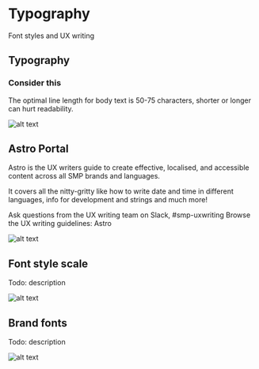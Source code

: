 # Typography
Font styles and UX writing

## Typography
### Consider this
The optimal line length for body text is 50-75 characters, shorter or longer can hurt readability.

![alt text](https://i.imgur.com/OvMZBs9.jpg)

## Astro Portal
Astro is the UX writers guide to create effective, localised, and accessible content across all SMP brands and languages.

It covers all the nitty-gritty like how to write date and time in different languages, info for development and strings and much more!

Ask questions from the UX writing team on Slack, #smp-uxwriting
Browse the UX writing guidelines: Astro

![alt text](https://i.imgur.com/OvMZBs9.jpg)

## Font style scale
Todo: description

![alt text](https://i.imgur.com/OvMZBs9.jpg)

## Brand fonts
Todo: description

![alt text](https://i.imgur.com/OvMZBs9.jpg)